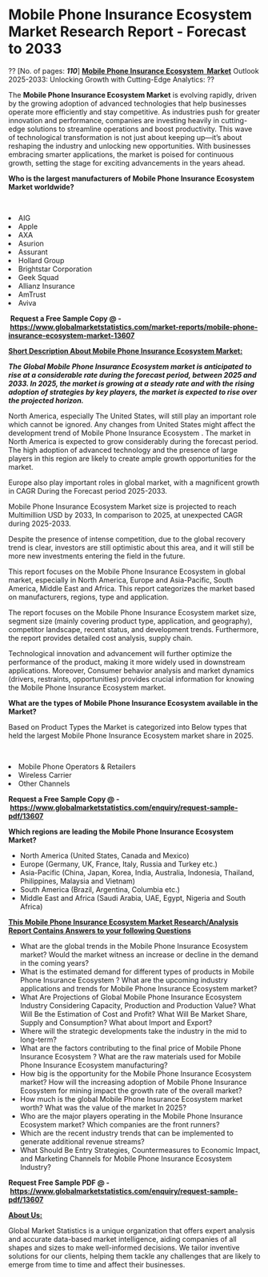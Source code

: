 <H1>Mobile Phone Insurance Ecosystem Market Research Report - Forecast to 2033</H1><p>?? [No. of pages:&nbsp;<strong><em>110</em></strong>]&nbsp;<strong><a href="https://www.globalmarketstatistics.com/market-reports/mobile-phone-insurance-ecosystem-market-13607">Mobile Phone Insurance Ecosystem &nbsp;Market</a></strong>&nbsp;Outlook 2025-2033: Unlocking Growth with Cutting-Edge Analytics: ??</p><p>The <strong>Mobile Phone Insurance Ecosystem Market</strong> is evolving rapidly, driven by the growing adoption of advanced technologies that help businesses operate more efficiently and stay competitive. As industries push for greater innovation and performance, companies are investing heavily in cutting-edge solutions to streamline operations and boost productivity. This wave of technological transformation is not just about keeping up&mdash;it&rsquo;s about reshaping the industry and unlocking new opportunities. With businesses embracing smarter applications, the market is poised for continuous growth, setting the stage for exciting advancements in the years ahead.</p><p><strong>Who is the largest manufacturers of Mobile Phone Insurance Ecosystem Market worldwide?</strong></p><p>&nbsp;<li>AIG<li> Apple<li> AXA<li> Asurion<li> Assurant<li> Hollard Group<li> Brightstar Corporation<li> Geek Squad<li> Allianz Insurance<li> AmTrust<li> Aviva</p><p>&nbsp;<strong>Request a Free Sample Copy @ -&nbsp;<a href="https://www.globalmarketstatistics.com/market-reports/mobile-phone-insurance-ecosystem-market-13607">https://www.globalmarketstatistics.com/market-reports/mobile-phone-insurance-ecosystem-market-13607</a></strong></p><p><strong><u>Short Description About Mobile Phone Insurance Ecosystem Market:</u></strong></p><p><strong><em>The Global Mobile Phone Insurance Ecosystem market is anticipated to rise at a considerable rate during the forecast period, between 2025 and 2033. In 2025, the market is growing at a steady rate and with the rising adoption of strategies by key players, the market is expected to rise over the projected horizon.</em></strong></p><p>North America, especially The United States, will still play an important role which cannot be ignored. Any changes from United States might affect the development trend of Mobile Phone Insurance Ecosystem . The market in North America is expected to grow considerably during the forecast period. The high adoption of advanced technology and the presence of large players in this region are likely to create ample growth opportunities for the market.</p><p>Europe also play important roles in global market, with a magnificent growth in CAGR During the Forecast period 2025-2033.</p><p>Mobile Phone Insurance Ecosystem Market size is projected to reach Multimillion USD by 2033, In comparison to 2025, at unexpected CAGR during 2025-2033.</p><p>Despite the presence of intense competition, due to the global recovery trend is clear, investors are still optimistic about this area, and it will still be more new investments entering the field in the future.</p><p>This report focuses on the Mobile Phone Insurance Ecosystem in global market, especially in North America, Europe and Asia-Pacific, South America, Middle East and Africa. This report categorizes the market based on manufacturers, regions, type and application.</p><p>The report focuses on the Mobile Phone Insurance Ecosystem market size, segment size (mainly covering product type, application, and geography), competitor landscape, recent status, and development trends. Furthermore, the report provides detailed cost analysis, supply chain.</p><p>Technological innovation and advancement will further optimize the performance of the product, making it more widely used in downstream applications. Moreover, Consumer behavior analysis and market dynamics (drivers, restraints, opportunities) provides crucial information for knowing the Mobile Phone Insurance Ecosystem market.</p><p><strong>What are the types of Mobile Phone Insurance Ecosystem available in the Market?</strong></p><p>Based on Product Types the Market is categorized into Below types that held the largest Mobile Phone Insurance Ecosystem market share in 2025.</p><p>&nbsp;<li>Mobile Phone Operators & Retailers<li> Wireless Carrier<li> Other Channels&nbsp;</p><p><strong>Request a Free Sample Copy @ -&nbsp;<a href="https://www.globalmarketstatistics.com/enquiry/request-sample-pdf/13607">https://www.globalmarketstatistics.com/enquiry/request-sample-pdf/13607</a></strong></p><p><strong>Which regions are leading the Mobile Phone Insurance Ecosystem Market?</strong></p><ul><li>North America (United States, Canada and Mexico)</li><li>Europe (Germany, UK, France, Italy, Russia and Turkey etc.)</li><li>Asia-Pacific (China, Japan, Korea, India, Australia, Indonesia, Thailand, Philippines, Malaysia and Vietnam)</li><li>South America (Brazil, Argentina, Columbia etc.)</li><li>Middle East and Africa (Saudi Arabia, UAE, Egypt, Nigeria and South Africa)</li></ul><p><strong><u>This Mobile Phone Insurance Ecosystem Market Research/Analysis Report Contains Answers to your following Questions</u></strong></p><ul><li>What are the global trends in the Mobile Phone Insurance Ecosystem market? Would the market witness an increase or decline in the demand in the coming years?</li><li>What is the estimated demand for different types of products in Mobile Phone Insurance Ecosystem ? What are the upcoming industry applications and trends for Mobile Phone Insurance Ecosystem market?</li><li>What Are Projections of Global Mobile Phone Insurance Ecosystem Industry Considering Capacity, Production and Production Value? What Will Be the Estimation of Cost and Profit? What Will Be Market Share, Supply and Consumption? What about Import and Export?</li><li>Where will the strategic developments take the industry in the mid to long-term?</li><li>What are the factors contributing to the final price of Mobile Phone Insurance Ecosystem ? What are the raw materials used for Mobile Phone Insurance Ecosystem manufacturing?</li><li>How big is the opportunity for the Mobile Phone Insurance Ecosystem market? How will the increasing adoption of Mobile Phone Insurance Ecosystem for mining impact the growth rate of the overall market?</li><li>How much is the global Mobile Phone Insurance Ecosystem market worth? What was the value of the market In 2025?</li><li>Who are the major players operating in the Mobile Phone Insurance Ecosystem market? Which companies are the front runners?</li><li>Which are the recent industry trends that can be implemented to generate additional revenue streams?</li><li>What Should Be Entry Strategies, Countermeasures to Economic Impact, and Marketing Channels for Mobile Phone Insurance Ecosystem Industry?</li></ul><p><strong>Request Free Sample PDF @ -&nbsp;<a href="https://www.globalmarketstatistics.com/enquiry/request-sample-pdf/13607">https://www.globalmarketstatistics.com/enquiry/request-sample-pdf/13607</a></strong></p><p><strong><u>About Us:</u></strong></p><p>Global Market Statistics&nbsp;is a unique organization that offers expert analysis and accurate data-based market intelligence, aiding companies of all shapes and sizes to make well-informed decisions. We tailor inventive solutions for our clients, helping them tackle any challenges that are likely to emerge from time to time and affect their businesses.</p>
